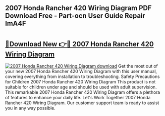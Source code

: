 ## 2007 Honda Rancher 420 Wiring Diagram PDF Download Free - Part-ocn User Guide Repair ImA4F

# <h2><a href="http://dfrv1p.blite.top/?on=2007+Honda+Rancher+420+Wiring+Diagram">🔗Download New 👉🔴 2007 Honda Rancher 420 Wiring Diagram</a></h2>

[![2007 Honda Rancher 420 Wiring Diagram download](https://i.imgur.com/lujVjoI.png)](http://dfrv1p.blite.top/?on=2007+Honda+Rancher+420+Wiring+Diagram)
Get the most out of your new 2007 Honda Rancher 420 Wiring Diagram with this user manual, covering everything from installation to troubleshooting. Safety Precautions for Children 2007 Honda Rancher 420 Wiring Diagram This product is not suitable for children under age and should be used with adult supervision. This remarkable 2007 Honda Rancher 420 Wiring Diagram offers a plethora of features to enhance your daily life. Let's Work Together 2007 Honda Rancher 420 Wiring Diagram. Our customer support team is ready to assist you in any way possible.
